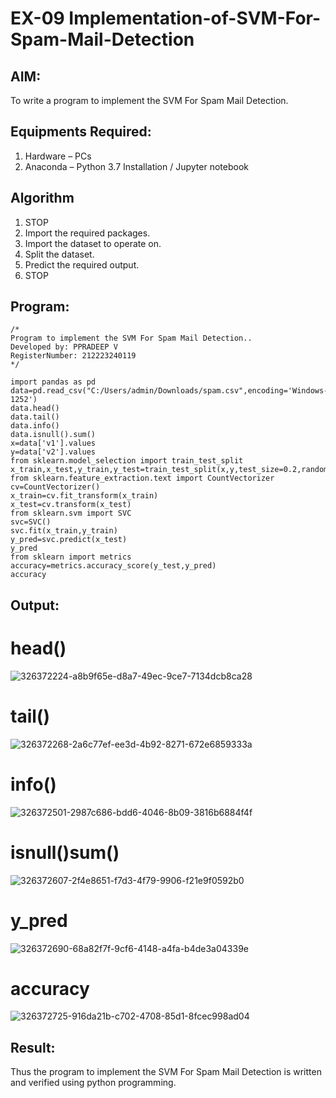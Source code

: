 # EX-09 Implementation-of-SVM-For-Spam-Mail-Detection

## AIM:
To write a program to implement the SVM For Spam Mail Detection.

## Equipments Required:
1. Hardware – PCs
2. Anaconda – Python 3.7 Installation / Jupyter notebook

## Algorithm
1. STOP
2. Import the required packages.
3. Import the dataset to operate on.
4. Split the dataset.
5. Predict the required output.
6. STOP
  
## Program:

```
/*
Program to implement the SVM For Spam Mail Detection..
Developed by: PPRADEEP V
RegisterNumber: 212223240119
*/
```

```
import pandas as pd
data=pd.read_csv("C:/Users/admin/Downloads/spam.csv",encoding='Windows-1252')
data.head()
data.tail()
data.info()
data.isnull().sum()
x=data['v1'].values
y=data['v2'].values
from sklearn.model_selection import train_test_split
x_train,x_test,y_train,y_test=train_test_split(x,y,test_size=0.2,random_state=0)
from sklearn.feature_extraction.text import CountVectorizer
cv=CountVectorizer()
x_train=cv.fit_transform(x_train)
x_test=cv.transform(x_test)
from sklearn.svm import SVC
svc=SVC()
svc.fit(x_train,y_train)
y_pred=svc.predict(x_test)
y_pred
from sklearn import metrics
accuracy=metrics.accuracy_score(y_test,y_pred)
accuracy
```
## Output:
# head()
![326372224-a8b9f65e-d8a7-49ec-9ce7-7134dcb8ca28](https://github.com/velupradeep/Implementation-of-SVM-For-Spam-Mail-Detection/assets/150329341/51dca19b-bbda-4fa0-b64c-774b313bcc69)
# tail()
![326372268-2a6c77ef-ee3d-4b92-8271-672e6859333a](https://github.com/velupradeep/Implementation-of-SVM-For-Spam-Mail-Detection/assets/150329341/b520d397-c689-4ebf-88ef-96f35e662aff)
# info()
![326372501-2987c686-bdd6-4046-8b09-3816b6884f4f](https://github.com/velupradeep/Implementation-of-SVM-For-Spam-Mail-Detection/assets/150329341/d124b24d-328b-4590-afec-2202e56d32cf)
# isnull()sum()
![326372607-2f4e8651-f7d3-4f79-9906-f21e9f0592b0](https://github.com/velupradeep/Implementation-of-SVM-For-Spam-Mail-Detection/assets/150329341/45d5cd99-3f1a-48a3-9a33-723a4af68d27)
# y_pred
![326372690-68a82f7f-9cf6-4148-a4fa-b4de3a04339e](https://github.com/velupradeep/Implementation-of-SVM-For-Spam-Mail-Detection/assets/150329341/a1f48dd7-0080-4897-9050-6e8dccb3203c)
# accuracy
![326372725-916da21b-c702-4708-85d1-8fcec998ad04](https://github.com/velupradeep/Implementation-of-SVM-For-Spam-Mail-Detection/assets/150329341/d0d0fa8b-0620-46a7-95b7-b7b12b6e1fd0)

## Result:
Thus the program to implement the SVM For Spam Mail Detection is written and verified using python programming.
